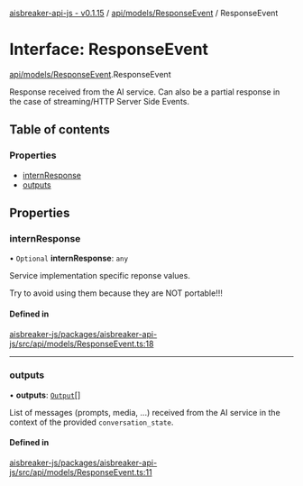 [aisbreaker-api-js - v0.1.15](../README.md) / [api/models/ResponseEvent](../modules/api_models_ResponseEvent.md) / ResponseEvent

# Interface: ResponseEvent

[api/models/ResponseEvent](../modules/api_models_ResponseEvent.md).ResponseEvent

Response received from the AI service. Can also be a partial response in the case of streaming/HTTP Server Side Events.

## Table of contents

### Properties

- [internResponse](api_models_ResponseEvent.ResponseEvent.md#internresponse)
- [outputs](api_models_ResponseEvent.ResponseEvent.md#outputs)

## Properties

### internResponse

• `Optional` **internResponse**: `any`

Service implementation specific reponse values.

Try to avoid using them because they are NOT portable!!!

#### Defined in

[aisbreaker-js/packages/aisbreaker-api-js/src/api/models/ResponseEvent.ts:18](https://github.com/aisbreaker/aisbreaker-js/blob/develop/packages/aisbreaker-api-js/src/api/models/ResponseEvent.ts#L18)

___

### outputs

• **outputs**: [`Output`](api_models_Output.Output.md)[]

List of messages (prompts, media, ...) received from the AI service
in the context of the provided `conversation_state`.

#### Defined in

[aisbreaker-js/packages/aisbreaker-api-js/src/api/models/ResponseEvent.ts:11](https://github.com/aisbreaker/aisbreaker-js/blob/develop/packages/aisbreaker-api-js/src/api/models/ResponseEvent.ts#L11)
